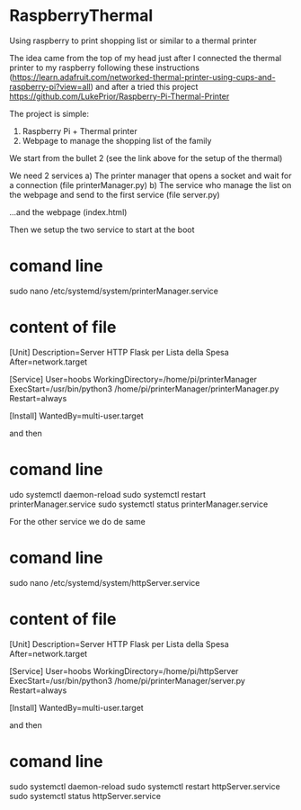 # RaspberryThermal
Using raspberry to print shopping list or similar to a thermal printer

The idea came from the top of my head just after I connected the thermal printer to my raspberry following these instructions (https://learn.adafruit.com/networked-thermal-printer-using-cups-and-raspberry-pi?view=all) and after a tried this project https://github.com/LukePrior/Raspberry-Pi-Thermal-Printer

The project is simple:
1) Raspberry Pi + Thermal printer
2) Webpage to manage the shopping list of the family

We start from the bullet 2 (see the link above for the setup of the thermal)

We need 2 services 
a) The printer manager that opens a socket and wait for a connection (file printerManager.py)
b) The service who manage the list on the webpage and send to the first service (file server.py)

...and the webpage (index.html)

Then we setup the two service to start at the boot

# comand line
sudo nano /etc/systemd/system/printerManager.service

# content of file
[Unit]
Description=Server HTTP Flask per Lista della Spesa
After=network.target

[Service]
User=hoobs
WorkingDirectory=/home/pi/printerManager
ExecStart=/usr/bin/python3 /home/pi/printerManager/printerManager.py
Restart=always

[Install]
WantedBy=multi-user.target


and then

# comand line
udo systemctl daemon-reload
sudo systemctl restart printerManager.service
sudo systemctl status printerManager.service

For the other service we do de same

# comand line
sudo nano /etc/systemd/system/httpServer.service

# content of file
[Unit]
Description=Server HTTP Flask per Lista della Spesa
After=network.target

[Service]
User=hoobs
WorkingDirectory=/home/pi/httpServer
ExecStart=/usr/bin/python3 /home/pi/printerManager/server.py
Restart=always

[Install]
WantedBy=multi-user.target


and then

# comand line
sudo systemctl daemon-reload
sudo systemctl restart httpServer.service
sudo systemctl status httpServer.service
